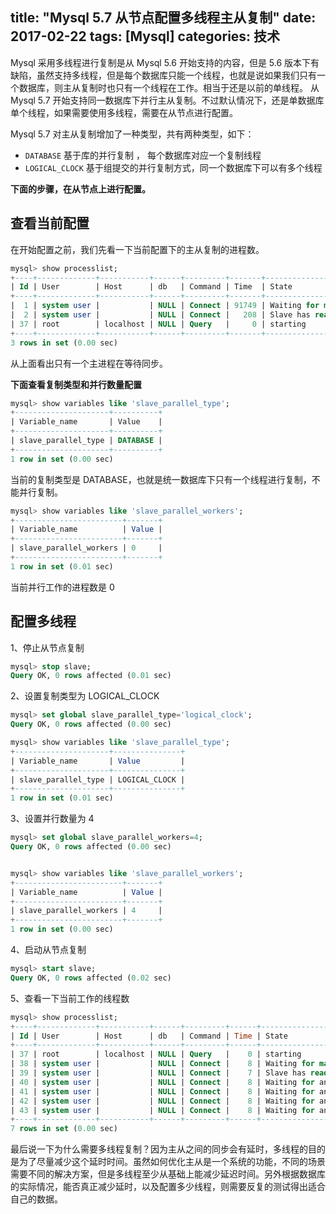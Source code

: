 title: "Mysql 5.7 从节点配置多线程主从复制"
date: 2017-02-22
tags: [Mysql]
categories: 技术
---

Mysql 采用多线程进行复制是从 Mysql 5.6 开始支持的内容，但是 5.6 版本下有缺陷，虽然支持多线程，但是每个数据库只能一个线程，也就是说如果我们只有一个数据库，则主从复制时也只有一个线程在工作。相当于还是以前的单线程。 从 Mysql 5.7 开始支持同一数据库下并行主从复制。不过默认情况下，还是单数据库单个线程，如果需要使用多线程，需要在从节点进行配置。

Mysql 5.7 对主从复制增加了一种类型，共有两种类型，如下：
 
- `DATABASE` 基于库的并行复制 ， 每个数据库对应一个复制线程
- `LOGICAL_CLOCK`  基于组提交的并行复制方式，同一个数据库下可以有多个线程

**下面的步骤，在从节点上进行配置。** 
<!--more-->

## 查看当前配置

在开始配置之前，我们先看一下当前配置下的主从复制的进程数。

```sql
mysql> show processlist;
+----+-------------+-----------+------+---------+-------+--------------------------------------------------------+------------------+
| Id | User        | Host      | db   | Command | Time  | State                                                  | Info             |
+----+-------------+-----------+------+---------+-------+--------------------------------------------------------+------------------+
|  1 | system user |           | NULL | Connect | 91749 | Waiting for master to send event                       | NULL             |
|  2 | system user |           | NULL | Connect |   208 | Slave has read all relay log; waiting for more updates | NULL             |
| 37 | root        | localhost | NULL | Query   |     0 | starting                                               | show processlist |
+----+-------------+-----------+------+---------+-------+--------------------------------------------------------+------------------+
3 rows in set (0.00 sec)
```

从上面看出只有一个主进程在等待同步。

**下面查看复制类型和并行数量配置**

```sql
mysql> show variables like 'slave_parallel_type';
+---------------------+----------+
| Variable_name       | Value    |
+---------------------+----------+
| slave_parallel_type | DATABASE |
+---------------------+----------+
1 row in set (0.00 sec)
```

当前的复制类型是 DATABASE，也就是统一数据库下只有一个线程进行复制，不能并行复制。

```sql
mysql> show variables like 'slave_parallel_workers';
+------------------------+-------+
| Variable_name          | Value |
+------------------------+-------+
| slave_parallel_workers | 0     |
+------------------------+-------+
1 row in set (0.01 sec)
```

当前并行工作的进程数是 0 


## 配置多线程

1、停止从节点复制

```sql
mysql> stop slave;
Query OK, 0 rows affected (0.01 sec)
```

2、设置复制类型为 LOGICAL_CLOCK

```sql
mysql> set global slave_parallel_type='logical_clock';
Query OK, 0 rows affected (0.00 sec)

mysql> show variables like 'slave_parallel_type';
+---------------------+---------------+
| Variable_name       | Value         |
+---------------------+---------------+
| slave_parallel_type | LOGICAL_CLOCK |
+---------------------+---------------+
1 row in set (0.01 sec)
```

3、设置并行数量为 4

```sql
mysql> set global slave_parallel_workers=4;
Query OK, 0 rows affected (0.00 sec)


mysql> show variables like 'slave_parallel_workers';
+------------------------+-------+
| Variable_name          | Value |
+------------------------+-------+
| slave_parallel_workers | 4     |
+------------------------+-------+
1 row in set (0.00 sec)
```

4、启动从节点复制

```sql
mysql> start slave;
Query OK, 0 rows affected (0.02 sec)
```

5、查看一下当前工作的线程数

```sql
mysql> show processlist;
+----+-------------+-----------+------+---------+------+--------------------------------------------------------+------------------+
| Id | User        | Host      | db   | Command | Time | State                                                  | Info             |
+----+-------------+-----------+------+---------+------+--------------------------------------------------------+------------------+
| 37 | root        | localhost | NULL | Query   |    0 | starting                                               | show processlist |
| 38 | system user |           | NULL | Connect |    8 | Waiting for master to send event                       | NULL             |
| 39 | system user |           | NULL | Connect |    7 | Slave has read all relay log; waiting for more updates | NULL             |
| 40 | system user |           | NULL | Connect |    8 | Waiting for an event from Coordinator                  | NULL             |
| 41 | system user |           | NULL | Connect |    8 | Waiting for an event from Coordinator                  | NULL             |
| 42 | system user |           | NULL | Connect |    8 | Waiting for an event from Coordinator                  | NULL             |
| 43 | system user |           | NULL | Connect |    8 | Waiting for an event from Coordinator                  | NULL             |
+----+-------------+-----------+------+---------+------+--------------------------------------------------------+------------------+
7 rows in set (0.00 sec)
```

最后说一下为什么需要多线程复制？因为主从之间的同步会有延时，多线程的目的是为了尽量减少这个延时时间。虽然如何优化主从是一个系统的功能，不同的场景需要不同的解决方案，但是多线程至少从基础上能减少延迟时间。另外根据数据库的实际情况，能否真正减少延时，以及配置多少线程，则需要反复的测试得出适合自己的数据。



